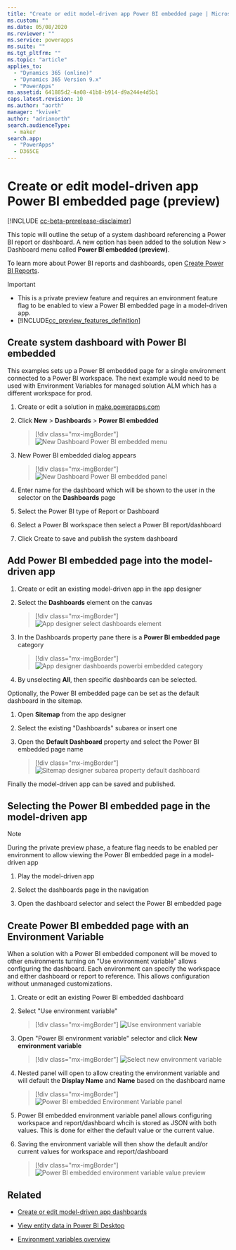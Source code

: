 ```yaml
---
title: "Create or edit model-driven app Power BI embedded page | MicrosoftDocs"
ms.custom: ""
ms.date: 05/08/2020
ms.reviewer: ""
ms.service: powerapps
ms.suite: ""
ms.tgt_pltfrm: ""
ms.topic: "article"
applies_to: 
  - "Dynamics 365 (online)"
  - "Dynamics 365 Version 9.x"
  - "PowerApps"
ms.assetid: 641885d2-4a08-41b8-b914-d9a244e4d5b1
caps.latest.revision: 10
ms.author: "aorth"
manager: "kvivek"
author: "adrianorth"
search.audienceType: 
  - maker
search.app: 
  - "PowerApps"
  - D365CE
---
```

# Create or edit model-driven app Power BI embedded page (preview)

[!INCLUDE [cc-beta-prerelease-disclaimer](../../includes/cc-beta-prerelease-disclaimer.md)]

This topic will outline the setup of a system dashboard referencing a Power BI report or dashboard.  A new option has been added to the solution New > Dashboard menu called **Power BI embedded (preview)**.

To learn more about Power BI reports and dashboards, open <a href="https://docs.microsoft.com/power-bi/create-reports/">Create Power BI Reports</a>. 

> [!IMPORTANT]
> - This is a private preview feature and requires an environment feature flag to be enabled to view a Power BI embedded page in a model-driven app.
> - [!INCLUDE[cc_preview_features_definition](../../includes/cc-preview-features-definition.md)]


## Create system dashboard with Power BI embedded

This examples sets up a Power BI embedded page for a single environment connected to a Power BI workspace.  The next example would need to be used with Environment Variables for managed solution ALM which has a different workspace for prod.

1. Create or edit a solution in <a href="https://make.powerapps.com">make.powerapps.com</a>

1. Click **New** > **Dashboards** > **Power BI embedded**

    > [!div class="mx-imgBorder"] 
    > ![New Dashboard Power BI embedded menu](media/create-edit-powerbi-embedded-page/new-dashboard-powerbi-embedded-preview.png "New Dashboard Power BI embedded menu")


1. New Power BI embedded dialog appears

    > [!div class="mx-imgBorder"] 
    > ![New Dashboard Power BI embedded panel](media/create-edit-powerbi-embedded-page/new-dashboard-powerbi-embedded-panel.png "New Dashboard Power BI embedded panel")

1. Enter name for the dashboard which will be shown to the user in the selector on the **Dashboards** page

1. Select the Power BI type of Report or Dashboard

1. Select a Power BI workspace then select a Power BI report/dashboard

1. Click Create to save and publish the system dashboard

## Add Power BI embedded page into the model-driven app

1. Create or edit an existing model-driven app in the app designer

1. Select the **Dashboards** element on the canvas

    > [!div class="mx-imgBorder"] 
    > ![App designer select dashboards element](media/create-edit-powerbi-embedded-page/app-designer-select-dashboards-element.png "App designer select dashboards element")

1. In the Dashboards property pane there is a **Power BI embedded page** category

    > [!div class="mx-imgBorder"] 
    > ![App designer dashboards powerbi embedded category](media/create-edit-powerbi-embedded-page/app-designer-dashboards-powerbi-embedded-category.png "App designer dashboards powerbi embedded category")

1. By unselecting **All**, then specific dashboards can be selected.

Optionally, the Power BI embedded page can be set as the default dashboard in the sitemap.

1. Open **Sitemap** from the app designer

1. Select the existing "Dashboards" subarea or insert one

1. Open the **Default Dashboard** property and select the Power BI embedded page name

    > [!div class="mx-imgBorder"] 
    > ![Sitemap designer subarea property default dashboard](media/create-edit-powerbi-embedded-page/sitemap-designer-subarea-property-default-dashboard.png "Sitemap designer subarea property default dashboard")

Finally the model-driven app can be saved and published.

## Selecting the Power BI embedded page in the model-driven app 

  > [!Note]
  > During the private preview phase, a  feature flag needs to be enabled per environment to allow viewing the Power BI embedded page in a model-driven app 

1. Play the model-driven app

1. Select the dashboards page in the navigation

1. Open the dashboard selector and select the Power BI embedded page




<!-- Reference this section for "Use environment variable" Learn more link -->
## Create Power BI embedded page with an Environment Variable

When a solution with a Power BI embedded component will be moved to other environments turning on "Use environment variable" allows configuring the dashboard.  Each environment can specify the workspace and either dashboard or report to reference.  This allows configuration without unmanaged customizations.

1. Create or edit an existing Power BI embedded dashboard

1. Select "Use environment variable"

    > [!div class="mx-imgBorder"] 
    > ![Use environment variable](media/create-edit-powerbi-embedded-page/power-bi-embedded-use-environment-variable.png "Use environment variable")

1. Open "Power BI environment variable" selector and click **New environment variable**

    > [!div class="mx-imgBorder"] 
    > ![Select new environment variable](media/create-edit-powerbi-embedded-page/power-bi-embedded-new-environment-variable.png  "Select new environment variable")

1. Nested panel will open to allow creating the environment variable and will default the **Display Name** and **Name** based on the dashboard name

    > [!div class="mx-imgBorder"] 
    > ![Power BI embedded Environment Variable panel](media/create-edit-powerbi-embedded-page/powerbi-embedded-env-var-panel.png  "Power BI embedded Environment Variable panel")

1. Power BI embedded environment variable panel allows configuring workspace and report/dashboard whcih is stored as JSON with both values.  This is done for either the default value or the current value.

1. Saving the environment variable will then show the default and/or current values for workspace and report/dashboard

    > [!div class="mx-imgBorder"] 
    > ![Power BI embedded environment variable value preview](media/create-edit-powerbi-embedded-page/power-bi-embedded-environment-variable-value-preview.png  "Power BI embedded environment variable value preview")

## Related

* [Create or edit model-driven app dashboards](create-edit-dashboards.md)

* [View entity data in Power BI Desktop](../common-data-service/view-entity-data-power-bi.md)

* [Environment variables overview](../common-data-service/environmentvariables.md)
